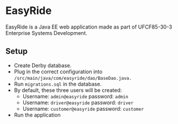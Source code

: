# EasyRide

EasyRide is a Java EE web application made as part of UFCF85-30-3 Enterprise Systems Development.

## Setup
- Create Derby database.
- Plug in the correct configuration into `/src/main/java/com/easyride/dao/BaseDao.java.`
- Run `migrations.sql` in the database.
- By default, these three users will be created:
    - Username: `admin@easyride` password: `admin`
    - Username: `driver@easyride` password: `driver`
    - Username: `customer@easyride` password: `customer`
- Run the application